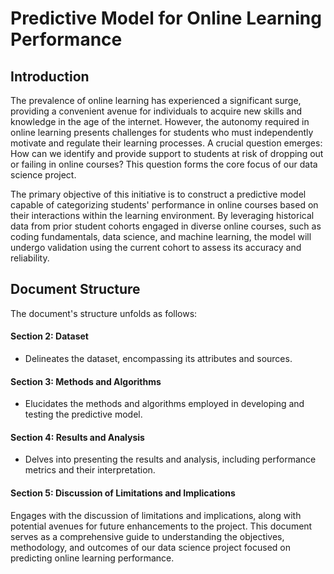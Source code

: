 # Predictive Model for Online Learning Performance

## Introduction

The prevalence of online learning has experienced a significant surge, providing a convenient avenue for individuals to acquire new skills and knowledge in the age of the internet. However, the autonomy required in online learning presents challenges for students who must independently motivate and regulate their learning processes. A crucial question emerges: How can we identify and provide support to students at risk of dropping out or failing in online courses? This question forms the core focus of our data science project.

The primary objective of this initiative is to construct a predictive model capable of categorizing students' performance in online courses based on their interactions within the learning environment. By leveraging historical data from prior student cohorts engaged in diverse online courses, such as coding fundamentals, data science, and machine learning, the model will undergo validation using the current cohort to assess its accuracy and reliability.

## Document Structure
The document's structure unfolds as follows:

#### Section 2: Dataset
* Delineates the dataset, encompassing its attributes and sources.
#### Section 3: Methods and Algorithms
* Elucidates the methods and algorithms employed in developing and testing the predictive model.
#### Section 4: Results and Analysis
* Delves into presenting the results and analysis, including performance metrics and their interpretation.
#### Section 5: Discussion of Limitations and Implications

Engages with the discussion of limitations and implications, along with potential avenues for future enhancements to the project.
This document serves as a comprehensive guide to understanding the objectives, methodology, and outcomes of our data science project focused on predicting online learning performance.
